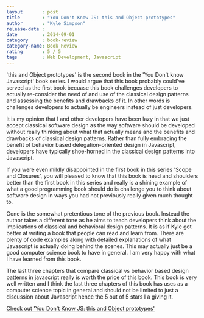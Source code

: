 ```yaml
---
layout       : post
title        : "You Don't Know JS: this and Object prototypes"
author       : "Kyle Simpson"
release-date :
date         : 2014-09-01
category     : book-review
category-name: Book Review
rating       : 5 / 5
tags         : Web Development, Javascript
---
```


'this and Object prototypes' is the second book in the 'You Don\'t know Javascript' book series. I would argue that this book probably could've served as the first book becuase this book challenges developers to actually re-consider the need of and use of the classical design patterns and assessing the benefits and drawbacks of it. In other words is challenges developers to actually be engineers instead of just developers.

It is my opinion that I and other developers have been lazy in that we just accept classical software design as the way software should be developed without really thinking about what that actually means and the benefits and drawbacks of classical design patterns. Rather than fully embracing the benefit of behavior based delegation-oriented design in Javascript, developers have typically shoe-horned in the classical design patterns into Javascript.

If you were even mildly disappointed in the first book in this series 'Scope and Closures', you will pleased to know that this book is head and shoulders better than the first book in this series and really is a shining example of what a good programming book should do is challenge you to think about software design in ways you had not previously really given much thought to.

Gone is the somewhat pretentious tone of the previous book. Instead the author takes a different tone as he aims to teach developers think about the implications of classical and behavioral design patterns. It is as if Kyle got better at writing a book that people can read and learn from. There are plenty of code examples along with detailed explanations of what Javascript is actually doing behind the scenes. This may actually just be a good computer science book to have in general. I am very happy with what I have learned from this book.

The last three chapters that compare classical vs behavior based design patterns in javascript really is worth the price of this book. This book is very well written and I think the last three chapters of this book has uses as a computer science topic in general and should not be limited to just a discussion about Javascript hence the 5 out of 5 stars I a giving it.

[Check out 'You Don't Know JS: this and Object prototypes'](http://shop.oreilly.com/product/0636920033738.do)